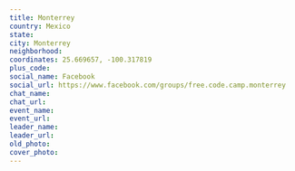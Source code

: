 ```yaml
---
title: Monterrey
country: Mexico
state: 
city: Monterrey
neighborhood: 
coordinates: 25.669657, -100.317819
plus_code:
social_name: Facebook
social_url: https://www.facebook.com/groups/free.code.camp.monterrey
chat_name:
chat_url:
event_name:
event_url:
leader_name:
leader_url:
old_photo: 
cover_photo:
---
```

